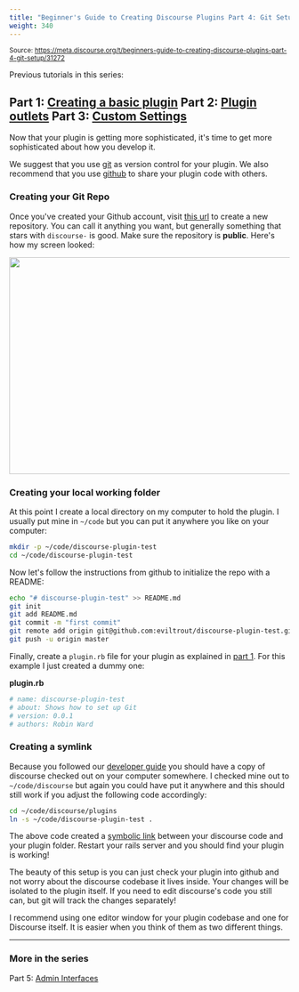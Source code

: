 ```yaml
---
title: "Beginner's Guide to Creating Discourse Plugins Part 4: Git Setup"
weight: 340
---
```


<small class="doc-source">Source: https://meta.discourse.org/t/beginners-guide-to-creating-discourse-plugins-part-4-git-setup/31272</small>

Previous tutorials in this series:

Part 1: [Creating a basic plugin](https://meta.discourse.org/t/beginners-guide-to-creating-discourse-plugins/30515)
Part 2: [Plugin outlets](https://meta.discourse.org/t/beginners-guide-to-creating-discourse-plugins-part-2-plugin-outlets/31001)
Part 3: [Custom Settings](https://meta.discourse.org/t/beginners-guide-to-creating-discourse-plugins-part-3-custom-settings/31115)
---

Now that your plugin is getting more sophisticated, it's time to get more sophisticated about how you develop it.

We suggest that you use [git](https://git-scm.com/) as version control for your plugin. We also recommend that you use [github](https://github.com) to share your plugin code with others. 

### Creating your Git Repo

Once you've created your Github account, visit [this url](https://github.com/new) to create a new repository. You can call it anything you want, but generally something that stars with `discourse-` is good. Make sure the repository is **public**. Here's how my screen looked:

<img src="//discourse-meta.s3-us-west-1.amazonaws.com/original/3X/3/8/38c2d794af363a8a9840cddc5ac8d92a24374b12.png" width="690" height="390"> 

### Creating your local working folder

At this point I create a local directory on my computer to hold the plugin. I usually put mine in `~/code` but you can put it anywhere you like on your computer:

```sh
mkdir -p ~/code/discourse-plugin-test
cd ~/code/discourse-plugin-test
```
Now let's follow the instructions from github to initialize the repo with a README:

```sh
echo "# discourse-plugin-test" >> README.md
git init
git add README.md
git commit -m "first commit"
git remote add origin git@github.com:eviltrout/discourse-plugin-test.git
git push -u origin master
```

Finally, create a `plugin.rb` file for your plugin as explained in [part 1](https://meta.discourse.org/t/beginners-guide-to-creating-discourse-plugins/30515). For this example I just created a dummy one:

**plugin.rb**
```ruby
# name: discourse-plugin-test
# about: Shows how to set up Git
# version: 0.0.1
# authors: Robin Ward
```

### Creating a symlink

Because you followed our [developer guide](http://blog.discourse.org/2013/04/discourse-as-your-first-rails-app/) you should have a copy of discourse checked out on your computer somewhere. I checked mine out to `~/code/discourse` but again you could have put it anywhere and this should still work if you adjust the following code accordingly:

```sh
cd ~/code/discourse/plugins
ln -s ~/code/discourse-plugin-test .
```

The above code created a [symbolic link](https://en.wikipedia.org/wiki/Symbolic_link) between your discourse code and your plugin folder. Restart your rails server and you should find your plugin is working!

The beauty of this setup is you can just check your plugin into github and not worry about the discourse codebase it lives inside. Your changes will be isolated to the plugin itself. If you need to edit discourse's code you still can, but git will track the changes separately!

I recommend using one editor window for your plugin codebase and one for Discourse itself. It is easier when you think of them as two different things.

---
### More in the series

Part 5: [Admin Interfaces](https://meta.discourse.org/t/beginners-guide-to-creating-discourse-plugins-part-5-admin-interfaces/31761)
